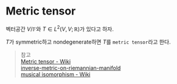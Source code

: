 # Metric tensor
벡터공간 $V / \mathbb F$와 $T \in L^2(V,V; \mathbb R)$가 있다고 하자.

$T$가 symmetric하고 nondegenerate하면 $T$를 `metric tensor`라고 한다.


> 참고  
> [Metric tensor - Wiki](https://en.wikipedia.org/wiki/Metric_tensor)  
> [inverse-metric-on-riemannian-manifold](https://math.stackexchange.com/questions/3406997/inverse-metric-on-riemannian-manifold)  
> [musical isomorphism - Wiki](https://en.wikipedia.org/wiki/Musical_isomorphism)  